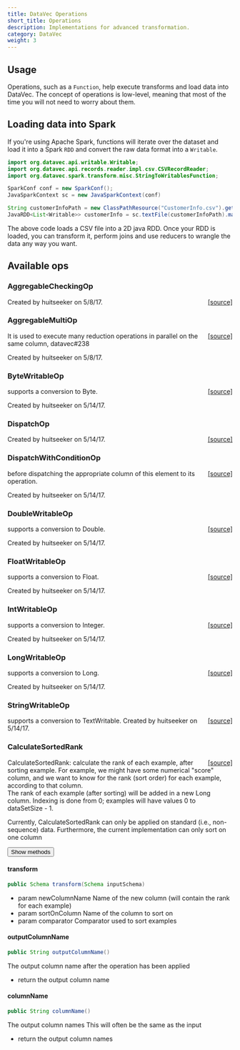 ```yaml
---
title: DataVec Operations
short_title: Operations
description: Implementations for advanced transformation.
category: DataVec
weight: 3
---
```


## Usage

Operations, such as a `Function`, help execute transforms and load data into DataVec. The concept of operations is low-level, meaning that most of the time you will not need to worry about them.

## Loading data into Spark

If you're using Apache Spark, functions will iterate over the dataset and load it into a Spark `RDD` and convert the raw data format into a `Writable`.

```java
import org.datavec.api.writable.Writable;
import org.datavec.api.records.reader.impl.csv.CSVRecordReader;
import org.datavec.spark.transform.misc.StringToWritablesFunction;

SparkConf conf = new SparkConf();
JavaSparkContext sc = new JavaSparkContext(conf)

String customerInfoPath = new ClassPathResource("CustomerInfo.csv").getFile().getPath();
JavaRDD<List<Writable>> customerInfo = sc.textFile(customerInfoPath).map(new StringToWritablesFunction(rr));
```

The above code loads a CSV file into a 2D java RDD. Once your RDD is loaded, you can transform it, perform joins and use reducers to wrangle the data any way you want.

## Available ops

### AggregableCheckingOp
<span style="float:right;"> [[source]](https://github.com/deeplearning4j/deeplearning4j/tree/master/datavec/datavec-api/src/main/java/org/datavec/api/transform/ops/AggregableCheckingOp.java) </span>


Created by huitseeker on 5/8/17.



### AggregableMultiOp
<span style="float:right;"> [[source]](https://github.com/deeplearning4j/deeplearning4j/tree/master/datavec/datavec-api/src/main/java/org/datavec/api/transform/ops/AggregableMultiOp.java) </span>


It is used to execute many reduction operations in parallel on the same column, datavec#238

Created by huitseeker on 5/8/17.



### ByteWritableOp
<span style="float:right;"> [[source]](https://github.com/deeplearning4j/deeplearning4j/tree/master/datavec/datavec-api/src/main/java/org/datavec/api/transform/ops/ByteWritableOp.java) </span>

supports a conversion to Byte.

Created by huitseeker on 5/14/17.



### DispatchOp
<span style="float:right;"> [[source]](https://github.com/deeplearning4j/deeplearning4j/tree/master/datavec/datavec-api/src/main/java/org/datavec/api/transform/ops/DispatchOp.java) </span>



Created by huitseeker on 5/14/17.



### DispatchWithConditionOp
<span style="float:right;"> [[source]](https://github.com/deeplearning4j/deeplearning4j/tree/master/datavec/datavec-api/src/main/java/org/datavec/api/transform/ops/DispatchWithConditionOp.java) </span>

before dispatching the appropriate column of this element to its operation.


Created by huitseeker on 5/14/17.



### DoubleWritableOp
<span style="float:right;"> [[source]](https://github.com/deeplearning4j/deeplearning4j/tree/master/datavec/datavec-api/src/main/java/org/datavec/api/transform/ops/DoubleWritableOp.java) </span>

supports a conversion to Double.

Created by huitseeker on 5/14/17.



### FloatWritableOp
<span style="float:right;"> [[source]](https://github.com/deeplearning4j/deeplearning4j/tree/master/datavec/datavec-api/src/main/java/org/datavec/api/transform/ops/FloatWritableOp.java) </span>

supports a conversion to Float.

Created by huitseeker on 5/14/17.



### IntWritableOp
<span style="float:right;"> [[source]](https://github.com/deeplearning4j/deeplearning4j/tree/master/datavec/datavec-api/src/main/java/org/datavec/api/transform/ops/IntWritableOp.java) </span>

supports a conversion to Integer.

Created by huitseeker on 5/14/17.



### LongWritableOp
<span style="float:right;"> [[source]](https://github.com/deeplearning4j/deeplearning4j/tree/master/datavec/datavec-api/src/main/java/org/datavec/api/transform/ops/LongWritableOp.java) </span>

supports a conversion to Long.

Created by huitseeker on 5/14/17.



### StringWritableOp
<span style="float:right;"> [[source]](https://github.com/deeplearning4j/deeplearning4j/tree/master/datavec/datavec-api/src/main/java/org/datavec/api/transform/ops/StringWritableOp.java) </span>

supports a conversion to TextWritable.
Created by huitseeker on 5/14/17.



### CalculateSortedRank
<span style="float:right;"> [[source]](https://github.com/deeplearning4j/deeplearning4j/tree/master/datavec/datavec-api/src/main/java/org/datavec/api/transform/rank/CalculateSortedRank.java) </span>

CalculateSortedRank: calculate the rank of each example, after sorting example.
For example, we might have some numerical "score" column, and we want to know for the rank (sort order) for each
example, according to that column.<br>
The rank of each example (after sorting) will be added in a new Long column. Indexing is done from 0; examples will have
values 0 to dataSetSize - 1.<br>

Currently, CalculateSortedRank can only be applied on standard (i.e., non-sequence) data.
Furthermore, the current implementation can only sort on one column


<button class="btn btn-primary" type="button" data-toggle="collapse" data-target="#datavec-api/src/main/java/org/datavec/api/transform/rank/CalculateSortedRank" aria-expanded="false" aria-controls="datavec-api/src/main/java/org/datavec/api/transform/rank/CalculateSortedRank">Show methods</button>
<div class="collapse" id="datavec-api/src/main/java/org/datavec/api/transform/rank/CalculateSortedRank"><div class="card card-body">

#### transform 
```java
public Schema transform(Schema inputSchema) 
```



- param newColumnName    Name of the new column (will contain the rank for each example)
- param sortOnColumn     Name of the column to sort on
- param comparator       Comparator used to sort examples

#### outputColumnName 
```java
public String outputColumnName() 
```


The output column name
after the operation has been applied

- return the output column name

#### columnName 
```java
public String columnName() 
```


The output column names
This will often be the same as the input

- return the output column names


</div></div>